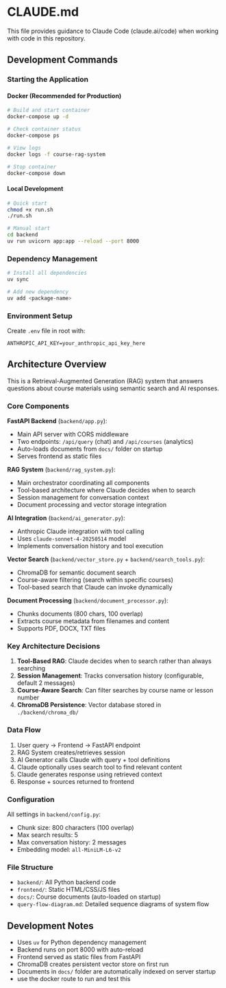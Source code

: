 # CLAUDE.md

This file provides guidance to Claude Code (claude.ai/code) when working with code in this repository.

## Development Commands

### Starting the Application

#### Docker (Recommended for Production)
```bash
# Build and start container
docker-compose up -d

# Check container status
docker-compose ps

# View logs
docker logs -f course-rag-system

# Stop container
docker-compose down
```

#### Local Development
```bash
# Quick start
chmod +x run.sh
./run.sh

# Manual start
cd backend
uv run uvicorn app:app --reload --port 8000
```

### Dependency Management
```bash
# Install all dependencies
uv sync

# Add new dependency
uv add <package-name>
```

### Environment Setup
Create `.env` file in root with:
```
ANTHROPIC_API_KEY=your_anthropic_api_key_here
```

## Architecture Overview

This is a Retrieval-Augmented Generation (RAG) system that answers questions about course materials using semantic search and AI responses.

### Core Components

**FastAPI Backend** (`backend/app.py`):
- Main API server with CORS middleware
- Two endpoints: `/api/query` (chat) and `/api/courses` (analytics)
- Auto-loads documents from `docs/` folder on startup
- Serves frontend as static files

**RAG System** (`backend/rag_system.py`):
- Main orchestrator coordinating all components
- Tool-based architecture where Claude decides when to search
- Session management for conversation context
- Document processing and vector storage integration

**AI Integration** (`backend/ai_generator.py`):
- Anthropic Claude integration with tool calling
- Uses `claude-sonnet-4-20250514` model
- Implements conversation history and tool execution

**Vector Search** (`backend/vector_store.py` + `backend/search_tools.py`):
- ChromaDB for semantic document search
- Course-aware filtering (search within specific courses)
- Tool-based search that Claude can invoke dynamically

**Document Processing** (`backend/document_processor.py`):
- Chunks documents (800 chars, 100 overlap)
- Extracts course metadata from filenames and content
- Supports PDF, DOCX, TXT files

### Key Architecture Decisions

1. **Tool-Based RAG**: Claude decides when to search rather than always searching
2. **Session Management**: Tracks conversation history (configurable, default 2 messages)
3. **Course-Aware Search**: Can filter searches by course name or lesson number
4. **ChromaDB Persistence**: Vector database stored in `./backend/chroma_db/`

### Data Flow
1. User query → Frontend → FastAPI endpoint
2. RAG System creates/retrieves session
3. AI Generator calls Claude with query + tool definitions
4. Claude optionally uses search tool to find relevant content
5. Claude generates response using retrieved context
6. Response + sources returned to frontend

### Configuration
All settings in `backend/config.py`:
- Chunk size: 800 characters (100 overlap)
- Max search results: 5
- Max conversation history: 2 messages
- Embedding model: `all-MiniLM-L6-v2`

### File Structure
- `backend/`: All Python backend code
- `frontend/`: Static HTML/CSS/JS files
- `docs/`: Course documents (auto-loaded on startup)
- `query-flow-diagram.md`: Detailed sequence diagrams of system flow

## Development Notes

- Uses `uv` for Python dependency management
- Backend runs on port 8000 with auto-reload
- Frontend served as static files from FastAPI
- ChromaDB creates persistent vector store on first run
- Documents in `docs/` folder are automatically indexed on server startup
- use the docker route to run and test this